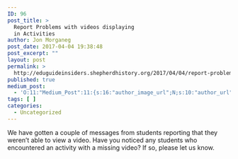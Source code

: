 ```yaml
---
ID: 96
post_title: >
  Report Problems with videos displaying
  in Activities
author: Jon Morganeg
post_date: 2017-04-04 19:38:48
post_excerpt: ""
layout: post
permalink: >
  http://eduguideinsiders.shepherdhistory.org/2017/04/04/report-problems-with-videos-displaying-in-activities/
published: true
medium_post:
  - 'O:11:"Medium_Post":11:{s:16:"author_image_url";N;s:10:"author_url";N;s:11:"byline_name";N;s:12:"byline_email";N;s:10:"cross_link";N;s:2:"id";N;s:21:"follower_notification";N;s:7:"license";N;s:14:"publication_id";N;s:6:"status";N;s:3:"url";N;}'
tags: [ ]
categories:
  - Uncategorized
---
```

<span style="font-weight: 400;">We have gotten a couple of messages from students reporting that they weren’t able to view a video. Have you noticed any students who encountered an activity with a missing video? If so, please let us know.</span>
